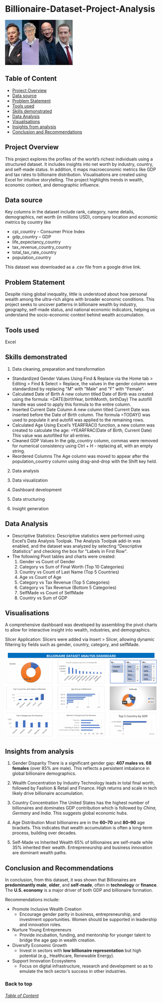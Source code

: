# Billionaire-Dataset-Project-Analysis

![Billionaire_Pix](Billionaire_Pix.jpeg)




## Table of Content

- [Project Overview](#Project-Overview)
- [Data source](#Data-source)
- [Problem Statement](#Problem-Statement)
- [Tools used](#Tools-used)
- [Skills demonstrated](#Skills-demonstrated)
- [Data Analysis](#Data-Analysis)
- [Visualisations](#Visualisations)
- [Insights from analysis](#Insights-from-analysis)
- [Conclusion and Recommendations](#Conclusion-and-Recommendations)
  
## Project Overview
This project explores the profiles of the world’s richest individuals using a structured dataset. It includes insights into net worth by industry, country, and self-made status.
In addition, it maps macroeconomic metrics like GDP and tax rates to billionaire distribution. Visualisations are created using Excel for intuitive storytelling. The project highlights trends in wealth, economic context, and demographic influence.


## Data source
Key columns in the dataset include rank, category, name details, demographics, net worth (in millions USD), company location and economic metrics by country like

- cpi_country – Consumer Price Index
- gdp_country – GDP
- life_expectancy_country
- tax_revenue_country_country
- total_tax_rate_country
- population_country

This dataset was downloaded as a .csv file from a google drive link.
  
## Problem Statement
Despite rising global inequality, little is understood about how personal wealth among the ultra-rich aligns with broader economic conditions. This project seeks to uncover patterns in billionaire wealth by industry, geography, self-made status, and national economic indicators, helping us understand the socio-economic context behind wealth accumulation.

## Tools used
Excel

## Skills demonstrated
1. Data cleaning, preparation and transformation

- Standardized Gender Values
Using Find & Replace via the Home tab > Editing > Find & Select > Replace, the values in the gender column were standardized by replacing "M" with "Male" and "F" with "Female".
- Calculated Date of Birth
A new column titled Date of Birth was created using the formula:
=DATE(birthYear, birthMonth, birthDay)
The autofill handle was used to apply this formula to the entire column.
- Inserted Current Date Column
A new column titled Current Date was inserted before the Date of Birth column. The formula =TODAY() was used to populate it and autofill was applied to the remaining rows.
- Calculated Age
Using Excel’s YEARFRAC() function, a new column was created to calculate the age:
=YEARFRAC(Date of Birth, Current Date)
This value was autofilled for all entries.
- Cleaned GDP Values
In the gdp_country column, commas were removed for numerical consistency using Ctrl + H - replacing all, with an empty string.
- Reordered Columns
The Age column was moved to appear after the population_country column using drag-and-drop with the Shift key held.
2. Data analysis
  
3. Data visualization
   
4. Dashboard development

5. Data structuring

6. Insight generation

## Data Analysis

- Descriptive Statistics:
Descriptive statistics were performed using Excel’s Data Analysis Toolpak. The Analysis Toolpak add-in was enabled, and the dataset was analyzed by selecting “Descriptive Statistics” and checking the box for "Labels in First Row".
- The following Pivot tables and charts were created:
  1. Gender vs Count of Gender
  2. Category vs Sum of Final Worth (Top 10 Categories)
  3. Country vs Count of Last Name (Top 5 Countries)
  4. Age vs Count of Age
  5. Category vs Tax Revenue (Top 5 Categories)
  6. Category vs Tax Revenue (Bottom 5 Categories)
  7. SelfMade vs Count of SelfMade
  8. Country vs Sum of GDP

## Visualisations
A comprehensive dashboard was developed by assembling the pivot charts to allow for interactive insight into wealth, industries, and demographics.

Slicer Application:
Slicers were added via Insert > Slicer, allowing dynamic filtering by fields such as gender, country, category, and selfMade.

![Billionaire_dashboard](Billionaire_dashboard.PNG)


## Insights from analysis

1. Gender Disparity
There is a significant gender gap: **407 males vs. 68 females** (over 85% are male). This reflects a persistent imbalance in global billionaire demographics.

2. Wealth Concentration by Industry
Technology leads in total final worth, followed by Fashion & Retail and Finance. High returns and scale in tech likely drive billionaire accumulation.

3. Country Concentration
The United States has the highest number of billionaires and dominates GDP contribution which is followed by *China*, *Germany* and *India*. This suggests global economic hubs.

4. Age Distribution
Most billionaires are in the **60–70** and **80–90** age brackets. This indicates that wealth accumulation is often a long-term process, building over decades.

5. Self-Made vs Inherited Wealth
65% of billionaires are self-made while 35% inherited their wealth. Entrepreneurship and business innovation are dominant wealth paths.

## Conclusion and Recommendations

In conclusion, from this dataset, it was shown that Billionaires are **predominantly male**, **older**, and **self-made**, often in **technology** or **finance**. The **U.S. economy** is a major driver of both GDP and billionaire formation.

Recommendations include:
- Promote Inclusive Wealth Creation
   * Encourage gender parity in business, entrepreneurship, and investment opportunities. Women should be supported in leadership and innovation roles.
- Nurture Young Entrepreneurs
   * Provide incubation, funding, and mentorship for younger talent to bridge the age gap in wealth creation.
- Diversify Economic Growth
   * Invest in sectors with **low billionaire representation** but high potential (e.g., Healthcare, Renewable Energy).
- Support Innovation Ecosystems
   * Focus on digital infrastructure, research and development so as to emulate the tech sector’s success in other industries.



### Back to top 
###### [Table of Content](#Table-of-Content)
